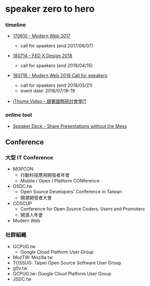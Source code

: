 # speaker zero to hero

### timeline

* [170810 - Modern Web 2017](articles/20170810.md)
  * call for spaekers (end 2017/06/07)
* [180714 - FED X Design 2018](articles/20180714.md)
  * call for spaekers (end 2018/04/15)
* [180718 - Modern Web 2018 Call for speakers](https://modernweb.tw/cfp/)
  * call for spaekers (end 2018/05/21)
  * event date: 2018/07/18-19

* [iThome Video - 跟著國際研討會學IT](https://www.ithome.com.tw/video)
### online tool

* [Speaker Deck - Share Presentations without the Mess](https://speakerdeck.com/)

## Conference

### 大型 IT Conference

* MOPCON
  * 行動科技應用開發者年會
  * Mobile / Open / Platform CONference
* OSDC.tw
  * Open Source Developers' Conference in Taiwan
  * 開源開發者大會
* COSCUP
  * Conference for Open Source Coders, Users and Promoters
  * 開源人年會
* Modern Web

### 社群組織

* GCPUG.tw
  * Google Cloud Platform User Group
* MozTW: Mozilla tw
* TOSSUG: Taipei Open Source Software User Group
* g0v.tw
* GCPUG.tw: Google Cloud Platform User Group
* JSDC.tw